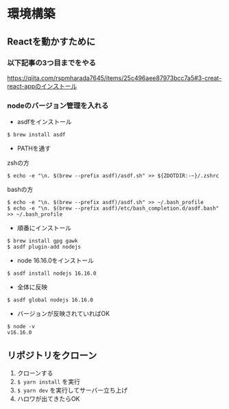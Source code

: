# 環境構築
## Reactを動かすために
### 以下記事の3つ目までをやる

https://qiita.com/rspmharada7645/items/25c496aee87973bcc7a5#3-creat-react-appのインストール

### nodeのバージョン管理を入れる
- asdfをインストール
```
$ brew install asdf
```

- PATHを通す

zshの方
```
$ echo -e "\n. $(brew --prefix asdf)/asdf.sh" >> ${ZDOTDIR:-~}/.zshrc
```

bashの方
```
$ echo -e "\n. $(brew --prefix asdf)/asdf.sh" >> ~/.bash_profile
$ echo -e "\n. $(brew --prefix asdf)/etc/bash_completion.d/asdf.bash" >> ~/.bash_profile
```

- 順番にインストール
```
$ brew install gpg gawk
$ asdf plugin-add nodejs 
```

- node 16.16.0をインストール
```
$ asdf install nodejs 16.16.0
```

- 全体に反映
```
$ asdf global nodejs 16.16.0
```

- バージョンが反映されていればOK
```
$ node -v
v16.16.0
```

## リポジトリをクローン
1. クローンする
2. `$ yarn install` を実行
3. `$ yarn dev` を実行してサーバー立ち上げ
4. ハロワが出てきたらOK
